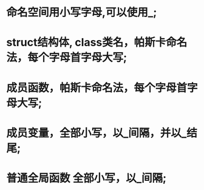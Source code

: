 # 命名空间用小写字母,可以使用_;
# struct结构体, class类名，帕斯卡命名法，每个字母首字母大写;
# 成员函数，帕斯卡命名法，每个字母首字母大写;
# 成员变量，全部小写，以_间隔，并以_结尾;
# 普通全局函数 全部小写，以_间隔;
